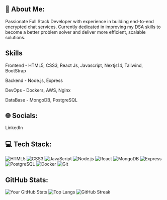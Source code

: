

## 💫 About Me:

Passionate Full Stack Developer with experience in building end-to-end encrypted chat services. Currently dedicated in improving my DSA skills to become a better problem solver and deliver more efficient, scalable solutions.

## Skills
Frontend - HTML5, CSS3, React Js, Javascript, Nextjs14, Tailwind, BootStrap

Backend - Node.js, Express

DevOps - Dockers, AWS, Nginx

DataBase - MongoDB, PostgreSQL

## 🌐 Socials:
LinkedIn

## 💻 Tech Stack:

![HTML5](https://img.shields.io/badge/-HTML5-E34F26?style=flat&logo=html5&logoColor=white)
![CSS3](https://img.shields.io/badge/-CSS3-1572B6?style=flat&logo=css3&logoColor=white)
![JavaScript](https://img.shields.io/badge/-JavaScript-F7DF1E?style=flat&logo=javascript&logoColor=black)
![Node.js](https://img.shields.io/badge/-Node.js-339933?style=flat&logo=node.js&logoColor=white)
![React](https://img.shields.io/badge/-React-61DAFB?style=flat&logo=react&logoColor=black)
![MongoDB](https://img.shields.io/badge/-MongoDB-47A248?style=flat&logo=mongodb&logoColor=white)
![Express](https://img.shields.io/badge/-Express.js-000000?style=flat&logo=express&logoColor=white)
![PostgreSQL](https://img.shields.io/badge/-PostgreSQL-336791?style=flat&logo=postgresql&logoColor=white)
![Docker](https://img.shields.io/badge/-Docker-2496ED?style=flat&logo=docker&logoColor=white)
![Git](https://img.shields.io/badge/-Git-F05032?style=flat&logo=git&logoColor=white)

## GitHub Stats:

![Your GitHub Stats](https://github-readme-stats.vercel.app/api?username=subhadeep202&show_icons=true&theme=radical)
![Top Langs](https://github-readme-stats.vercel.app/api/top-langs/?username=subhadeep202&layout=compact&theme=radical)
![GitHub Streak](https://github-readme-streak-stats.herokuapp.com/?user=subhadeep202&theme=radical)



